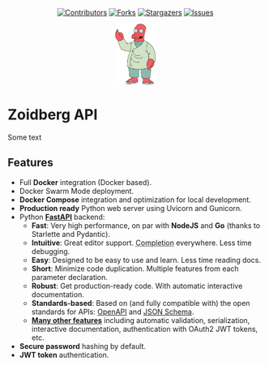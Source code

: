 <!-- Create anchor for "back to top" links -->
<a name="readme-top"></a>

<!-- PROJECT SHIELDS -->
<div align="center">
   
[![Contributors][contributors-shield]][contributors-url]
[![Forks][forks-shield]][forks-url]
[![Stargazers][stars-shield]][stars-url]
[![Issues][issues-shield]][issues-url]
</div>

<!-- PROJECT LOGO -->
<div align="center">
  <a href="https://github.com/jweisman11/fastapi-dev">
    <img src="images/zoidberg.png" alt="Zoidberg" width="80" height="120">
  </a>

</div>

# Zoidberg API

Some text


## Features

* Full **Docker** integration (Docker based).
* Docker Swarm Mode deployment.
* **Docker Compose** integration and optimization for local development.
* **Production ready** Python web server using Uvicorn and Gunicorn.
* Python <a href="https://github.com/tiangolo/fastapi" class="external-link" target="_blank">**FastAPI**</a> backend:
    * **Fast**: Very high performance, on par with **NodeJS** and **Go** (thanks to Starlette and Pydantic).
    * **Intuitive**: Great editor support. <abbr title="also known as auto-complete, autocompletion, IntelliSense">Completion</abbr> everywhere. Less time debugging.
    * **Easy**: Designed to be easy to use and learn. Less time reading docs.
    * **Short**: Minimize code duplication. Multiple features from each parameter declaration.
    * **Robust**: Get production-ready code. With automatic interactive documentation.
    * **Standards-based**: Based on (and fully compatible with) the open standards for APIs: <a href="https://github.com/OAI/OpenAPI-Specification" class="external-link" target="_blank">OpenAPI</a> and <a href="http://json-schema.org/" class="external-link" target="_blank">JSON Schema</a>.
    * <a href="https://fastapi.tiangolo.com/features/" class="external-link" target="_blank">**Many other features**</a> including automatic validation, serialization, interactive documentation, authentication with OAuth2 JWT tokens, etc.
* **Secure password** hashing by default.
* **JWT token** authentication.







<!-- MARKDOWN LINKS & IMAGES -->
<!-- https://www.markdownguide.org/basic-syntax/#reference-style-links -->
[contributors-shield]: https://img.shields.io/github/contributors/jweisman11/fastapi-dev.svg?style=for-the-badge
[contributors-url]: https://github.com/jweisman11/fastapi-dev/graphs/contributors
[forks-shield]: https://img.shields.io/github/forks/jweisman11/fastapi-dev.svg?style=for-the-badge
[forks-url]: https://github.com/jweisman11/fastapi-dev/network/members
[stars-shield]: https://img.shields.io/github/stars/jweisman11/fastapi-dev.svg?style=for-the-badge
[stars-url]: https://github.com/jweisman11/fastapi-dev/stargazers
[issues-shield]: https://img.shields.io/github/issues/jweisman11/fastapi-dev.svg?style=for-the-badge
[issues-url]: "https://github.com/jweisman11/fastapi-dev/issues"
